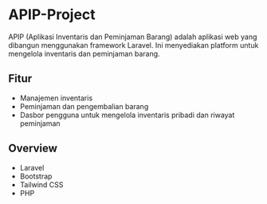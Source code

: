 # APIP-Project

APIP (Aplikasi Inventaris dan Peminjaman Barang) adalah aplikasi web yang dibangun menggunakan framework Laravel. Ini menyediakan platform untuk mengelola inventaris dan peminjaman barang.

## Fitur

* Manajemen inventaris
* Peminjaman dan pengembalian barang
* Dasbor pengguna untuk mengelola inventaris pribadi dan riwayat peminjaman

## Overview

* Laravel
* Bootstrap
* Tailwind CSS
* PHP
